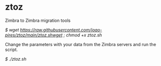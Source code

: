 # ztoz
Zimbra to Zimbra migration tools

*$ wget https://raw.githubusercontent.com/joao-pires/ztoz/main/ztoz.shwget ; chmod +x ztoz.sh*

Change the parameters with your data from the Zimbra servers and run the script.

*$ ./ztoz.sh*
